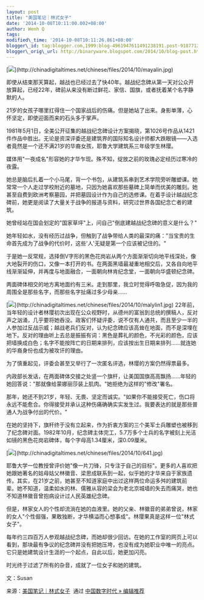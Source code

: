 ```yaml
--- 
layout: post 
title: "美国笔记｜林式女子" 
date: '2014-10-08T10:11:00.002+08:00' 
author: Wenh Q
tags:
modified\_time: '2014-10-08T10:11:26.861+08:00' 
blogger\_id: tag:blogger.com,1999:blog-4961947611491238191.post-9187712571245657138
blogger\_orig\_url: http://binaryware.blogspot.com/2014/10/blog-post.html
---
```

[![](https://images-blogger-opensocial.googleusercontent.com/gadgets/proxy?url=http%3A%2F%2Fchinadigitaltimes.net%2Fchinese%2Ffiles%2F2014%2F10%2Fmayalin.jpg&container=blogger&gadget=a&rewriteMime=image%2F*)](http://chinadigitaltimes.net/chinese/files/2014/10/mayalin.jpg)



即使从结束那天算起，越战也已经过去了快40年。越战纪念碑从第一天对公众开放算起，已经22年，碑前从来没有断过鲜花、家信、国旗，或者抚着某个名字静默的人。



21岁的女孩子哪里扛得住一个国家战后的伤痛。但是她站了出来。身影单薄，心怀坚定，即使迎面而来的石头多于掌声。



1981年5月1日，全美公开征集的越战纪念碑设计方案揭晓，第1026号作品从1421件作品中胜出。无论是资深评委还是建筑界的国际知名设计师都大跌眼镜——入选者竟然是一个还不满21岁的华裔女孩，耶鲁大学建筑系三年级学生林璎。



媒体用"一夜成名"形容她的才华乍现。殊不知，绽放之前的玫瑰必定经历过寒冷的夜露。



她总是脑后扎着一个小马尾，背一个书包，从建筑系串到艺术学院旁听雕塑课。她常常一个人走过学校附近的墓地，只因为她喜欢那些墓碑上简单而优美的雕刻。她甚至自费到欧洲考察墓园，并把墓园设计作为自己的选修课。在着手设计越战纪念碑前，她更是阅读了大量关于战争的报道与资料，研究过世界各国纪念亡者的建筑。



她曾经站在国会划定的"国家草坪"上，问自己"倒底建越战纪念碑的意义是什么？"



她年轻如水，没有经历过战争，但触到了战争带给人类的最深的痛："当宝贵的生命首先成为了战争的代价时，这些'人'无疑是第一个应该被记住的。"



于是她一反常规，选择倒V字形的黑色花岗岩从两个方面渐渐切向地平线深处，像大地裂开的伤口，又像一本打开的书。在两面黑墙最凝重地相交后，又各自向地平线渐渐延伸，并再度与地面融合，一面朝向林肯纪念堂，一面朝向华盛顿纪念碑。



两面碑体相交的地方离地面约有三米。走到那里，我立时觉得呼吸急促，因为我的周围全是那些名字，而那些名字扯痛过多少母亲……



[![](https://images-blogger-opensocial.googleusercontent.com/gadgets/proxy?url=http%3A%2F%2Fchinadigitaltimes.net%2Fchinese%2Ffiles%2F2014%2F10%2Fmalylin1.jpg&container=blogger&gadget=a&rewriteMime=image%2F*)](http://chinadigitaltimes.net/chinese/files/2014/10/malylin1.jpg)
22年前，当年轻的设计者林璎初次出现在公众视野时，从德州的富翁到总统的撰稿人，反对声之汹涌，几乎要将她吞没。政客们怀疑评委，说不仅有人通共，而且至少一半的人参加过反战示威；越战老兵们反对，认为纪念碑应该高耸在地面，而不是深埋在地下。反对的理由听上去总是振振有词：黑色是葬礼的颜色，不光彩的颜色，应该把墙换成白色；名字不能按阵亡的日期来排列，应该按出生日期来排列……就连她的华裔身份也成为被攻讦的理由。



为了慎重起见，评委会甚至又举行了一次匿名评选，林璎的方案仍然得票最多。



内政部长发话，在两面碑体交接之处竖一个旗杆，让美国国旗高高飘扬……年轻的她回答说："那就像给蒙娜丽莎装上肌肉。"她拒绝为这样的"修改"署名。



那年，她还不到21岁，年轻、无畏、坚定而诚实。"如果你不能接受死亡，伤口将永远不能愈合。你得接受并承认这种伤痛确确实实发生过。我要表达的就是那些普通人为战争付出的代价。"



在她的坚持下，旗杆终于没有立起来，作为折衷方案的三个美军士兵雕塑也被移到了纪念碑对面。1982年10月，纪念碑主体完工，5.7万多个士兵的名字被刻上光洁如镜的黑色花岗岩碑体，每个字母高1.34厘米，深0.09厘米。



[![](https://images-blogger-opensocial.googleusercontent.com/gadgets/proxy?url=http%3A%2F%2Fchinadigitaltimes.net%2Fchinese%2Ffiles%2F2014%2F10%2F641.jpg&container=blogger&gadget=a&rewriteMime=image%2F*)](http://chinadigitaltimes.net/chinese/files/2014/10/641.jpg)



耶鲁大学一位教授曾评价她"像一片刀锋，只专注于自己的目标"。更多的人喜欢把她跟她著名的姑母姑父林徽音、梁思成联系到一起，似乎她的才华来自于家族遗传。其实，在21岁之前，她甚至不知道家庭中出过这样两位命运多舛的建筑前辈。她不知道，温柔如水的林、儒雅从容的梁会为老北京城墙的失去而痛哭，她也不知道林徽音曾抱病设计过人民英雄纪念碑。



但是，林家女人的个性却流淌在她的血液里。她的父亲、林徽音的弟弟曾说，林家的女人"个性倔强，果敢独断，才华横溢而心想事成"。林璎果真是这样一位"林式女子"。



每年约三四百万人参观越战纪念碑，而她却很少回访。在她的工作室的网页上可以看到，那块最有争议的纪念碑并没有把她压垮，也没有成为她职业中唯一的亮点。它只是她建筑设计生涯的一个起点，自此以后，她更加闪亮。



时光终于过滤了所有的杂音，成就了一位女子和她的建筑。



文：Susan
<div>




</div>

<div>

来源：[美国笔记｜林式女子](http://feedproxy.google.com/~r/chinagfwblog/~3/tLjxr_0Sj84/)  通过 [中国数字时代
»
编辑推荐](http://pipes.yahoo.com/pipes/pipe.info?_id=4ebbe79f06d4342d785a0cab9913dc0c)

</div>
